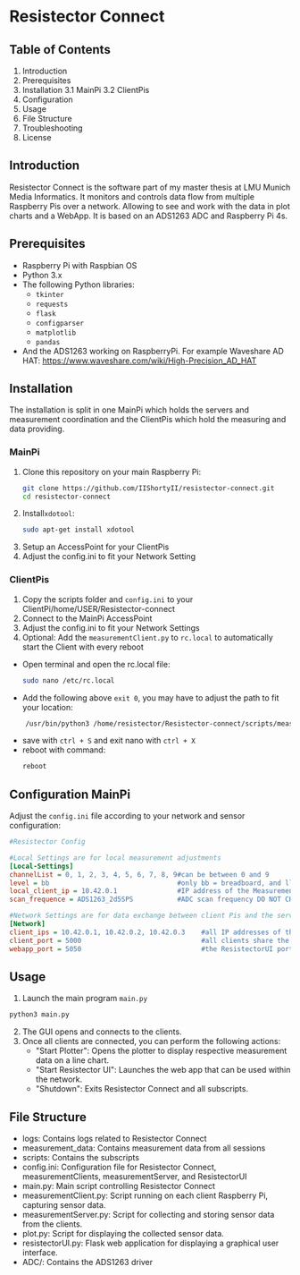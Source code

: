 
# Resistector Connect

## Table of Contents
1. Introduction
2. Prerequisites
3. Installation
3.1 MainPi
3.2 ClientPis
5. Configuration
6. Usage
7. File Structure
8. Troubleshooting
9. License

## Introduction
Resistector Connect is the software part of my master thesis at LMU Munich Media Informatics. 
It monitors and controls data flow from multiple Raspberry Pis over a network. Allowing to see and work with the data in plot charts and a WebApp. 
It is based on an ADS1263 ADC and Raspberry Pi 4s. 


## Prerequisites
- Raspberry Pi with Raspbian OS
- Python 3.x
- The following Python libraries:
  - `tkinter`
  - `requests`
  - `flask`
  - `configparser`
  - `matplotlib`
  - `pandas`
- And the ADS1263 working on RaspberryPi. For example Waveshare AD HAT: https://www.waveshare.com/wiki/High-Precision_AD_HAT

## Installation 
The installation is split in one MainPi which holds the servers and measurement coordination
and the ClientPis which hold the measuring and data providing. 
### MainPi
1. Clone this repository on your main Raspberry Pi:
    ```sh
    git clone https://github.com/IIShortyII/resistector-connect.git
    cd resistector-connect
    ```
 2. Install`xdotool`: 
    ```sh
    sudo apt-get install xdotool
    ```
 3. Setup an AccessPoint for your ClientPis
 4. Adjust the config.ini to fit your Network Setting
    
### ClientPis
1. Copy the scripts folder and `config.ini`  to your ClientPi/home/USER/Resistector-connect
2. Connect to the MainPi AccessPoint
3. Adjust the config.ini to fit your Network Settings
4. Optional: Add the `measurementClient.py` to `rc.local` to automatically start the Client with every reboot
  - Open terminal and open the rc.local file:  
    ```sh
    sudo nano /etc/rc.local
    ```
  -  Add the following above `exit 0`, you may have to adjust the path to fit your location:
```sh
    /usr/bin/python3 /home/resistector/Resistector-connect/scripts/measurementClient.py > /home/resistector/Resistector-connect/logs/autostart.log 2>&1 &  
```
  - save with `ctrl + S` and exit nano with `ctrl + X`
  - reboot with command:
     ```sh
    reboot
     ```

## Configuration MainPi
Adjust the `config.ini` file according to your network and sensor configuration:

```ini
#Resistector Config

#Local Settings are for local measurement adjustments 
[Local-Settings]
channelList = 0, 1, 2, 3, 4, 5, 6, 7, 8, 9#can be between 0 and 9
level = bb                                #only bb = breadboard, and ll1 = logiclayer1 are allowed
local_client_ip = 10.42.0.1               #IP address of the MeasurementClient running on THIS RaspberryPi
scan_frequence = ADS1263_2d5SPS           #ADC scan frequency DO NOT CHANGE

#Network Settings are for data exchange between client Pis and the server WebApp
[Network]
client_ips = 10.42.0.1, 10.42.0.2, 10.42.0.3    #all IP addresses of the clients
client_port = 5000                              #all clients share the same port
webapp_port = 5050                              #the ResistectorUI port


```
## Usage
1. Launch the main program `main.py`
```sh
python3 main.py
```
2. The GUI opens and connects to the clients.
3. Once all clients are connected, you can perform the following actions:
    -   "Start Plotter": Opens the plotter to display respective measurement data on a line chart.
    -   "Start Resistector UI": Launches the web app that can be used within the network.
    -   "Shutdown": Exits Resistector Connect and all subscripts.


## File Structure
-   logs: Contains logs related to Resistector Connect
-   measurement_data: Contains measurement data from all sessions
-   scripts: Contains the subscripts
-   config.ini: Configuration file for Resistector Connect, measurementClients, measurementServer, and ResistectorUI
-   main.py: Main script controlling Resistector Connect
-   measurementClient.py: Script running on each client Raspberry Pi, capturing sensor data.
-   measurementServer.py: Script for collecting and storing sensor data from the clients.
-   plot.py: Script for displaying the collected sensor data.
-   resistectorUI.py: Flask web application for displaying a graphical user interface.
-   ADC/: Contains the ADS1263 driver


